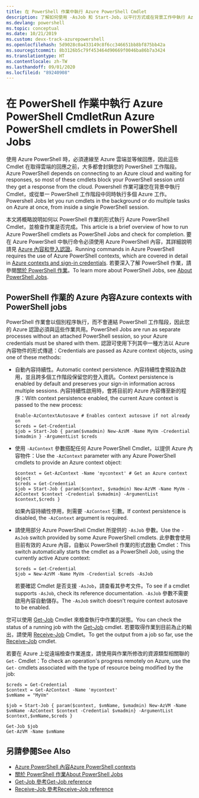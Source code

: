 ```yaml
---
title: 在 PowerShell 作業中執行 Azure PowerShell Cmdlet
description: 了解如何使用 -AsJob 和 Start-Job，以平行方式或在背景工作中執行 Azure PowerShell Cmdlet。
ms.devlang: powershell
ms.topic: conceptual
ms.date: 10/21/2019
ms.custom: devx-track-azurepowershell
ms.openlocfilehash: 5d9028c0a433149c8f6cc346651bb8bf875bb42a
ms.sourcegitcommit: 8b3126b5c79f453464d90669f0046ba86b7a3424
ms.translationtype: HT
ms.contentlocale: zh-TW
ms.lasthandoff: 09/01/2020
ms.locfileid: "89240908"
---
```

# <a name="run-azure-powershell-cmdlets-in-powershell-jobs"></a><span data-ttu-id="df2ef-103">在 PowerShell 作業中執行 Azure PowerShell Cmdlet</span><span class="sxs-lookup"><span data-stu-id="df2ef-103">Run Azure PowerShell cmdlets in PowerShell Jobs</span></span>

<span data-ttu-id="df2ef-104">使用 Azure PowerShell 時，必須連線至 Azure 雲端並等候回應，因此這些 Cmdlet 在取得雲端的回應之前，大多都會封鎖您的 PowerShell 工作階段。</span><span class="sxs-lookup"><span data-stu-id="df2ef-104">Azure PowerShell depends on connecting to an Azure cloud and waiting for responses, so most of these cmdlets block your PowerShell session until they get a response from the cloud.</span></span>
<span data-ttu-id="df2ef-105">Powershell 作業可讓您在背景中執行 Cmdlet，或從單一 PowerShell 工作階段中同時執行多個 Azure 工作。</span><span class="sxs-lookup"><span data-stu-id="df2ef-105">Powershell Jobs let you run cmdlets in the background or do multiple tasks on Azure at once, from inside a single PowerShell session.</span></span>

<span data-ttu-id="df2ef-106">本文將概略說明如何以 PowerShell 作業的形式執行 Azure PowerShell Cmdlet，並檢查作業是否完成。</span><span class="sxs-lookup"><span data-stu-id="df2ef-106">This article is a brief overview of how to run Azure PowerShell cmdlets as PowerShell Jobs and check for completion.</span></span> <span data-ttu-id="df2ef-107">要在 Azure PowerShell 中執行命令必須使用 Azure PowerShell 內容，其詳細說明請見 [Azure 內容和登入認證](context-persistence.md)。</span><span class="sxs-lookup"><span data-stu-id="df2ef-107">Running commands in Azure PowerShell requires the use of Azure PowerShell contexts, which are covered in detail in [Azure contexts and sign-in credentials](context-persistence.md).</span></span>
<span data-ttu-id="df2ef-108">若要深入了解 PowerShell 作業，請參閱[關於 PowerShell 作業](/powershell/module/microsoft.powershell.core/about/about_jobs)。</span><span class="sxs-lookup"><span data-stu-id="df2ef-108">To learn more about PowerShell Jobs, see [About PowerShell Jobs](/powershell/module/microsoft.powershell.core/about/about_jobs).</span></span>

## <a name="azure-contexts-with-powershell-jobs"></a><span data-ttu-id="df2ef-109">PowerShell 作業的 Azure 內容</span><span class="sxs-lookup"><span data-stu-id="df2ef-109">Azure contexts with PowerShell jobs</span></span>

<span data-ttu-id="df2ef-110">PowerShell 作業會以個別程序執行，而不會連結 PowerShell 工作階段，因此您的 Azure 認證必須與這些作業共用。</span><span class="sxs-lookup"><span data-stu-id="df2ef-110">PowerShell Jobs are run as separate processes without an attached PowerShell session, so your Azure credentials must be shared with them.</span></span> <span data-ttu-id="df2ef-111">認證可使用下列其中一種方法以 Azure 內容物件的形式傳遞：</span><span class="sxs-lookup"><span data-stu-id="df2ef-111">Credentials are passed as Azure context objects, using one of these methods:</span></span>

* <span data-ttu-id="df2ef-112">自動內容持續性。</span><span class="sxs-lookup"><span data-stu-id="df2ef-112">Automatic context persistence.</span></span> <span data-ttu-id="df2ef-113">內容持續性會預設為啟用，並且跨多個工作階段保留您的登入資訊。</span><span class="sxs-lookup"><span data-stu-id="df2ef-113">Context persistence is enabled by default and preserves your sign-in information across multiple sessions.</span></span> <span data-ttu-id="df2ef-114">內容持續性啟用時，會將目前的 Azure 內容傳至新的程序：</span><span class="sxs-lookup"><span data-stu-id="df2ef-114">With context persistence enabled, the current Azure context is passed to the new process:</span></span>

  ```azurepowershell-interactive
  Enable-AzContextAutosave # Enables context autosave if not already on
  $creds = Get-Credential
  $job = Start-Job { param($vmadmin) New-AzVM -Name MyVm -Credential $vmadmin } -ArgumentList $creds
  ```

* <span data-ttu-id="df2ef-115">使用 `-AzContext` 參數搭配任何 Azure PowerShell Cmdlet，以提供 Azure 內容物件：</span><span class="sxs-lookup"><span data-stu-id="df2ef-115">Use the `-AzContext` parameter with any Azure PowerShell cmdlets to provide an Azure context object:</span></span>

  ```azurepowershell-interactive
  $context = Get-AzContext -Name 'mycontext' # Get an Azure context object
  $creds = Get-Credential
  $job = Start-Job { param($context, $vmadmin) New-AzVM -Name MyVm -AzContext $context -Credential $vmadmin} -ArgumentList $context,$creds }
  ```

  <span data-ttu-id="df2ef-116">如果內容持續性停用，則需要 `-AzContext` 引數。</span><span class="sxs-lookup"><span data-stu-id="df2ef-116">If context persistence is disabled, the `-AzContext` argument is required.</span></span>

* <span data-ttu-id="df2ef-117">請使用部分 Azure PowerShell Cmdlet 所提供的 `-AsJob` 參數。</span><span class="sxs-lookup"><span data-stu-id="df2ef-117">Use the `-AsJob` switch provided by some Azure PowerShell cmdlets.</span></span> <span data-ttu-id="df2ef-118">此參數會使用目前有效的 Azure 內容，自動以 PowerShell 作業的形式啟動 Cmdlet：</span><span class="sxs-lookup"><span data-stu-id="df2ef-118">This switch automatically starts the cmdlet as a PowerShell Job, using the currently active Azure context:</span></span>

  ```azurepowershell-interactive
  $creds = Get-Credential
  $job = New-AzVM -Name MyVm -Credential $creds -AsJob
  ```

  <span data-ttu-id="df2ef-119">若要確認 Cmdlet 是否支援 `-AsJob`，請查看其參考文件。</span><span class="sxs-lookup"><span data-stu-id="df2ef-119">To see if a cmdlet supports `-AsJob`, check its reference documentation.</span></span> <span data-ttu-id="df2ef-120">`-AsJob` 參數不需要啟用內容自動儲存。</span><span class="sxs-lookup"><span data-stu-id="df2ef-120">The `-AsJob` switch doesn't require context autosave to be enabled.</span></span>

<span data-ttu-id="df2ef-121">您可以使用 [Get-Job](/powershell/module/microsoft.powershell.core/get-job) Cmdlet 來檢查執行中作業的狀態。</span><span class="sxs-lookup"><span data-stu-id="df2ef-121">You can check the status of a running job with the [Get-Job](/powershell/module/microsoft.powershell.core/get-job) cmdlet.</span></span> <span data-ttu-id="df2ef-122">若要取得作業到目前為止的輸出，請使用 [Receive-Job](/powershell/module/microsoft.powershell.core/receive-job) Cmdlet。</span><span class="sxs-lookup"><span data-stu-id="df2ef-122">To get the output from a job so far, use the [Receive-Job](/powershell/module/microsoft.powershell.core/receive-job) cmdlet.</span></span>

<span data-ttu-id="df2ef-123">若要在 Azure 上從遠端檢查作業進度，請使用與作業所修改的資源類型相關聯的 `Get-` Cmdlet：</span><span class="sxs-lookup"><span data-stu-id="df2ef-123">To check an operation's progress remotely on Azure, use the `Get-` cmdlets associated with the type of resource being modified by the job:</span></span>

```azurepowershell-interactive
$creds = Get-Credential
$context = Get-AzContext -Name 'mycontext'
$vmName = "MyVm"

$job = Start-Job { param($context, $vmName, $vmadmin) New-AzVM -Name $vmName -AzContext $context -Credential $vmadmin} -ArgumentList $context,$vmName,$creds }

Get-Job $job
Get-AzVM -Name $vmName
```

## <a name="see-also"></a><span data-ttu-id="df2ef-124">另請參閱</span><span class="sxs-lookup"><span data-stu-id="df2ef-124">See Also</span></span>

* [<span data-ttu-id="df2ef-125">Azure PowerShell 內容</span><span class="sxs-lookup"><span data-stu-id="df2ef-125">Azure PowerShell contexts</span></span>](context-persistence.md)
* [<span data-ttu-id="df2ef-126">關於 PowerShell 作業</span><span class="sxs-lookup"><span data-stu-id="df2ef-126">About PowerShell Jobs</span></span>](/powershell/module/microsoft.powershell.core/about/about_jobs)
* [<span data-ttu-id="df2ef-127">Get-Job 參考</span><span class="sxs-lookup"><span data-stu-id="df2ef-127">Get-Job reference</span></span>](/powershell/module/microsoft.powershell.core/get-job)
* [<span data-ttu-id="df2ef-128">Receive-Job 參考</span><span class="sxs-lookup"><span data-stu-id="df2ef-128">Receive-Job reference</span></span>](/powershell/module/microsoft.powershell.core/receive-job)
